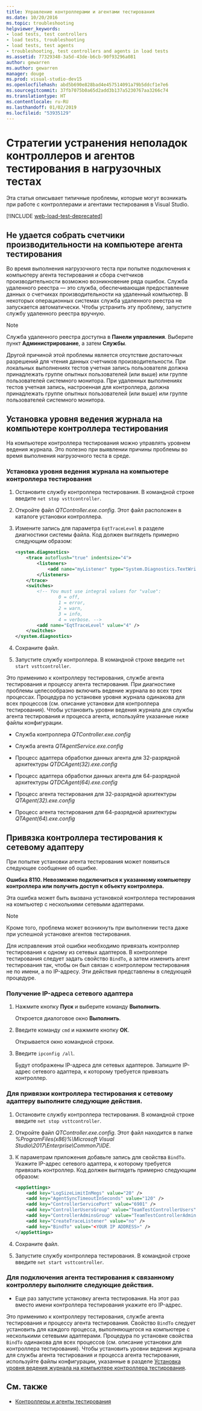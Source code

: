 ```yaml
---
title: Управление контроллерами и агентами тестирования
ms.date: 10/20/2016
ms.topic: troubleshooting
helpviewer_keywords:
- load tests, test controllers
- load tests, troubleshooting
- load tests, test agents
- troubleshooting, test controllers and agents in load tests
ms.assetid: 77329348-3a5d-43de-b6cb-90f93296a081
author: gewarren
ms.author: gewarren
manager: douge
ms.prod: visual-studio-dev15
ms.openlocfilehash: abd5b690e828bad4e457514091a79b5ddcf1e7e6
ms.sourcegitcommit: 37fb7075b0a65d2add3b137a5230767aa3266c74
ms.translationtype: HT
ms.contentlocale: ru-RU
ms.lasthandoff: 01/02/2019
ms.locfileid: "53935129"
---
```

# <a name="strategies-for-troubleshooting-test-controllers-and-test-agents-in-load-tests"></a>Стратегии устранения неполадок контроллеров и агентов тестирования в нагрузочных тестах

Эта статья описывает типичные проблемы, которые могут возникать при работе с контроллерами и агентами тестирования в Visual Studio.

[!INCLUDE [web-load-test-deprecated](includes/web-load-test-deprecated.md)]

##  <a name="unable-to-collect-performance-counters-on-test-agent-computer"></a>Не удается собрать счетчики производительности на компьютере агента тестирования

Во время выполнения нагрузочного теста при попытке подключения к компьютеру агента тестирования и сбора счетчиков производительности возможно возникновение ряда ошибок. Служба удаленного реестра — это служба, обеспечивающая предоставление данных о счетчиках производительности на удаленный компьютер. В некоторых операционных системах служба удаленного реестра не запускается автоматически. Чтобы устранить эту проблему, запустите службу удаленного реестра вручную.

> [!NOTE]
> Служба удаленного реестра доступна в **Панели управления**. Выберите пункт **Администрирование**, а затем **Службы**.

Другой причиной этой проблемы является отсутствие достаточных разрешений для чтения данных счетчиков производительности. При локальных выполнениях тестов учетная запись пользователя должна принадлежать группе опытных пользователей (или выше) или группе пользователей системного монитора. При удаленных выполнениях тестов учетная запись, настроенная для контроллера, должна принадлежать группе опытных пользователей (или выше) или группе пользователей системного монитора.

## <a name="set-the-logging-level-on-a-test-controller-computer"></a>Установка уровня ведения журнала на компьютере контроллера тестирования

На компьютере контроллера тестирования можно управлять уровнем ведения журнала. Это полезно при выявлении причины проблемы во время выполнения нагрузочного теста в среде.

### <a name="to-set-the-logging-level-on-a-test-controller-computer"></a>Установка уровня ведения журнала на компьютере контроллера тестирования

1.  Остановите службу контроллера тестирования. В командной строке введите `net stop vsttcontroller`.

2.  Откройте файл *QTController.exe.config*. Этот файл расположен в каталоге установки контроллера.

3.  Измените запись для параметра `EqtTraceLevel` в разделе диагностики системы файла. Код должен выглядеть примерно следующим образом:

    ```xml
    <system.diagnostics>
        <trace autoflush="true" indentsize="4">
            <listeners>
                <add name="myListener" type="System.Diagnostics.TextWriterTraceListener" initializeData="d:\VSTestHost.log" />
            </listeners>
        </trace>
        <switches>
            <!-- You must use integral values for "value":
                    0 = off,
                    1 = error,
                    2 = warn,
                    3 = info,
                    4 = verbose. -->
            <add name="EqtTraceLevel" value="4" />
        </switches>
    </system.diagnostics>
    ```

4.  Сохраните файл.

5.  Запустите службу контроллера. В командной строке введите `net start vsttcontroller`.

Это применимо к контроллеру тестирования, службе агента тестирования и процессу агента тестирования. При диагностике проблемы целесообразно включить ведение журнала во всех трех процессах. Процедура по установке уровня журнала одинакова для всех процессов (см. описание установки для контроллера тестирования). Чтобы установить уровни ведения журнала для службы агента тестирования и процесса агента, используйте указанные ниже файлы конфигурации.

-   Служба контроллера *QTController.exe.config*

-   Служба агента *QTAgentService.exe.config*

-   Процесс адаптера обработки данных агента для 32-разрядной архитектуры *QTDCAgent(32).exe.config*

-   Процесс адаптера обработки данных агента для 64-разрядной архитектуры *QTDCAgent(64).exe.config*

-   Процесс агента тестирования для 32-разрядной архитектуры *QTAgent(32).exe.config*

-   Процесс агента тестирования для 64-разрядной архитектуры *QTAgent(64).exe.config*

## <a name="bind-a-test-controller-to-a-network-adapter"></a>Привязка контроллера тестирования к сетевому адаптеру

При попытке установки агента тестирования может появиться следующее сообщение об ошибке.

**Ошибка 8110. Невозможно подключиться к указанному компьютеру контроллера или получить доступ к объекту контроллера.**

Эта ошибка может быть вызвана установкой контроллера тестирования на компьютер с несколькими сетевыми адаптерами.

> [!NOTE]
> Кроме того, проблема может возникнуть при выполнении теста даже при успешной установке агентов тестирования.

Для исправления этой ошибки необходимо привязать контроллер тестирования к одному из сетевых адаптеров. В контроллере тестирования следует задать свойство `BindTo`, а затем изменить агент тестирования так, чтобы он был связан с контроллером тестирования не по имени, а по IP-адресу. Эти действия представлены в следующей процедуре.

### <a name="to-obtain-the-ip-address-of-the-network-adapter"></a>Получение IP-адреса сетевого адаптера

1.  Нажмите кнопку **Пуск** и выберите команду **Выполнить**.

     Откроется диалоговое окно **Выполнить**.

2.  Введите команду `cmd` и нажмите кнопку **ОК**.

     Открывается окно командной строки.

3.  Введите `ipconfig /all`.

     Будут отображены IP-адреса для сетевых адаптеров. Запишите IP-адрес сетевого адаптера, к которому требуется привязать контроллер.

### <a name="to-bind-a-test-controller-to-a-network-adapter"></a>Для привязки контроллера тестирования к сетевому адаптеру выполните следующие действия.

1.  Остановите службу контроллера тестирования. В командной строке введите `net stop vsttcontroller`.

2.  Откройте файл *QTController.exe.config*. Этот файл находится в папке *%ProgramFiles(x86)%\Microsoft Visual Studio\2017\Enterprise\Common7\IDE*.

3.  К параметрам приложения добавьте запись для свойства `BindTo`. Укажите IP-адрес сетевого адаптера, к которому требуется привязать контроллер. Код должен выглядеть примерно следующим образом:

    ```xml
    <appSettings>
        <add key="LogSizeLimitInMegs" value="20" />
        <add key="AgentSyncTimeoutInSeconds" value="120" />
        <add key="ControllerServicePort" value="6901" />
        <add key="ControllerUsersGroup" value="TeamTestControllerUsers" />
        <add key="ControllerAdminsGroup" value="TeamTestControllerAdmins" />
        <add key="CreateTraceListener" value="no" />
        <add key="BindTo" value="<YOUR IP ADDRESS>" />
    </appSettings>
    ```

4.  Сохраните файл.

5.  Запустите службу контроллера тестирования. В командной строке введите `net start vsttcontroller`.

### <a name="to-connect-a-test-agent-to-a-bound-controller"></a>Для подключения агента тестирования к связанному контроллеру выполните следующие действия.

-   Еще раз запустите установку агента тестирования. На этот раз вместо имени контроллера тестирования укажите его IP-адрес.

Это применимо к контроллеру тестирования, службе агента тестирования и процессу агента тестирования. Свойство `BindTo` следует установить для каждого процесса, выполняющегося на компьютере с несколькими сетевыми адаптерами. Процедура по установке свойства `BindTo` одинакова для всех процессов (см. описание установки для контроллера тестирования). Чтобы установить уровни ведения журнала для службы агента тестирования и процесса агента тестирования, используйте файлы конфигурации, указанные в разделе [Установка уровня ведения журнала на компьютере контроллера тестирования](#set-the-logging-level-on-a-test-controller-computer).

## <a name="see-also"></a>См. также

- [Контроллеры и агенты тестирования](../test/configure-test-agents-and-controllers-for-load-tests.md)
